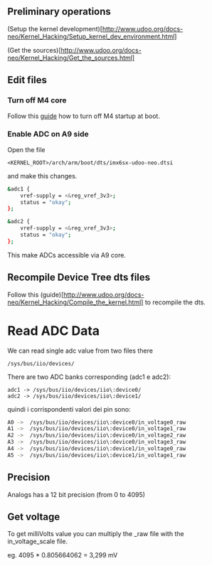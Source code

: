 ## Preliminary operations
(Setup the kernel development)[http://www.udoo.org/docs-neo/Kernel_Hacking/Setup_kernel_dev_environment.html] 
 
(Get the sources)[http://www.udoo.org/docs-neo/Kernel_Hacking/Get_the_sources.html] 

## Edit files

### Turn off M4 core
Follow this [guide](http://www.udoo.org/docs-neo/Advanced_Hardware_Operations/Turn_off_M4_Arduino_core.html) how to turn off M4 startup at boot.


### Enable ADC on A9 side
Open the file 

    <KERNEL_ROOT>/arch/arm/boot/dts/imx6sx-udoo-neo.dtsi
    
and make this changes.

``` bash
&adc1 {
    vref-supply = <&reg_vref_3v3>;
    status = "okay";
};

&adc2 {
    vref-supply = <&reg_vref_3v3>;
    status = "okay";
};
```

This make ADCs accessible via A9 core.

## Recompile Device Tree dts files
Follow this (guide)[http://www.udoo.org/docs-neo/Kernel_Hacking/Compile_the_kernel.html] to recompile the dts.


# Read ADC Data
We can read single adc value from two files there 

    /sys/bus/iio/devices/


There are two ADC banks corresponding (adc1 e adc2):

    adc1 -> /sys/bus/iio/devices/iio\:device0/
    adc2 -> /sys/bus/iio/devices/iio\:device1/

quindi i corrispondenti valori dei pin sono:

``` bash
A0 ->  /sys/bus/iio/devices/iio\:device0/in_voltage0_raw
A1 ->  /sys/bus/iio/devices/iio\:device0/in_voltage1_raw
A2 ->  /sys/bus/iio/devices/iio\:device0/in_voltage2_raw
A3 ->  /sys/bus/iio/devices/iio\:device0/in_voltage3_raw
A4 ->  /sys/bus/iio/devices/iio\:device1/in_voltage0_raw
A5 ->  /sys/bus/iio/devices/iio\:device1/in_voltage1_raw
```

## Precision 
Analogs has a 12 bit precision (from 0 to 4095)

## Get voltage
To get milliVolts value you can multiply the \_raw file with the in\_voltage\_scale file.

eg. 4095 * 0.805664062 = 3,299 mV
